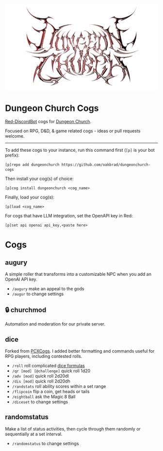 <p align="center">
    <img width="650" src="logo-chrome-red.png">
</p>

# Dungeon Church Cogs
[Red-DiscordBot](https://github.com/Cog-Creators/Red-DiscordBot/releases) cogs for [Dungeon Church](https://www.dungeon.church).

Focused on RPG, D&D, & game related cogs - ideas or pull requests welcome.

----
To add these cogs to your instance, run this command first (`[p]` is your bot prefix):

```
[p]repo add dungeonchurch https://github.com/oakbrad/dungeonchurch-cogs
```

Then install your cog(s) of choice:

```
[p]cog install dungeonchurch <cog_name>
```

Finally, load your cog(s):

```
[p]load <cog_name>
```

For cogs that have LLM integration, set the OpenAPI key in Red:

```
[p]set api openai api_key,<paste here>
```

# Cogs
## augury
A simple roller that transforms into a customizable NPC when you add an OpenAI API key.
* `/augury` make an appeal to the gods
* `/augur` to change settings
## 🔒 churchmod
Automation and moderation for our private server.
## dice
Forked from [PCXCogs](https://github.com/PhasecoreX/PCXCogs). I added better formatting and commands useful for RPG players, including contested rolls.
* `/roll` roll complicated [dice formulas](https://github.com/StarlitGhost/pyhedrals)
* `/qr [mod] [@challenge]` quick roll 1d20
* `/adv [mod]` quick roll 2d20dl
* `/dis [mod]` quick roll 2d20dh
* `/randstats` roll ability scores within a set range
* `/flipcoin` flip a coin, get heads or tails
* `/eightball` ask the Magic 8 Ball
* `/diceset` to change settings
## randomstatus
Make a list of status activities, then cycle through them randomly or sequentially at a set interval.
* `/randomstatus` to change settings